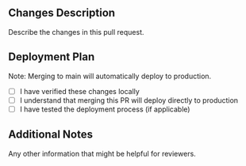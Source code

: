 ## Changes Description

Describe the changes in this pull request.

## Deployment Plan

Note: Merging to main will automatically deploy to production.

- [ ] I have verified these changes locally
- [ ] I understand that merging this PR will deploy directly to production
- [ ] I have tested the deployment process (if applicable)

## Additional Notes

Any other information that might be helpful for reviewers. 